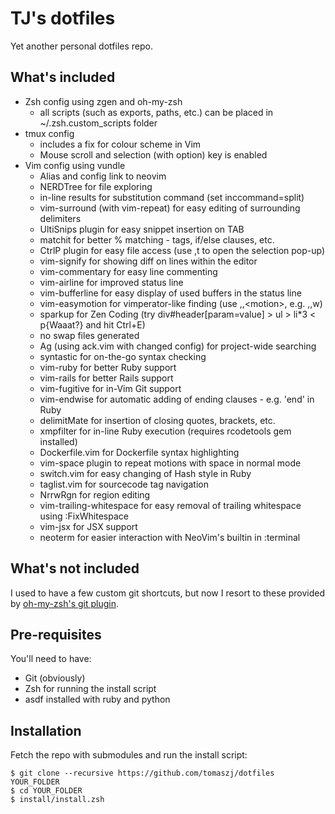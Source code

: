 TJ's dotfiles
=============

Yet another personal dotfiles repo.

## What's included

* Zsh config using zgen and oh-my-zsh
    * all scripts (such as exports, paths, etc.) can be placed in ~/.zsh.custom_scripts folder
* tmux config
    * includes a fix for colour scheme in Vim
    * Mouse scroll and selection (with option) key is enabled
* Vim config using vundle
    * Alias and config link to neovim
    * NERDTree for file exploring
    * in-line results for substitution command (set inccommand=split)
    * vim-surround (with vim-repeat) for easy editing of surrounding delimiters
    * UltiSnips plugin for easy snippet insertion on TAB
    * matchit for better % matching - tags, if/else clauses, etc.
    * CtrlP plugin for easy file access (use ,t to open the selection pop-up)
    * vim-signify for showing diff on lines within the editor
    * vim-commentary for easy line commenting
    * vim-airline for improved status line
    * vim-bufferline for easy display of used buffers in the status line
    * vim-easymotion for vimperator-like finding (use ,,\<motion\>, e.g. ,,w)
    * sparkup for Zen Coding (try div#header[param=value] > ul > li\*3 < p{Waaat?} and hit Ctrl+E)
    * no swap files generated
    * Ag (using ack.vim with changed config) for project-wide searching
    * syntastic for on-the-go syntax checking
    * vim-ruby for better Ruby support
    * vim-rails for better Rails support
    * vim-fugitive for in-Vim Git support
    * vim-endwise for automatic adding of ending clauses - e.g. 'end' in Ruby
    * delimitMate for insertion of closing quotes, brackets, etc.
    * xmpfilter for in-line Ruby execution (requires rcodetools gem installed)
    * Dockerfile.vim for Dockerfile syntax highlighting
    * vim-space plugin to repeat motions with space in normal mode
    * switch.vim for easy changing of Hash style in Ruby
    * taglist.vim for sourcecode tag navigation
    * NrrwRgn for region editing
    * vim-trailing-whitespace for easy removal of trailing whitespace using :FixWhitespace
    * vim-jsx for JSX support
    * neoterm for easier interaction with NeoVim's builtin in :terminal

## What's not included

I used to have a few custom git shortcuts, but now I resort to these provided by [oh-my-zsh's git plugin](https://github.com/robbyrussell/oh-my-zsh/wiki/Plugin:git).

## Pre-requisites

You'll need to have:

* Git (obviously)
* Zsh for running the install script
* asdf installed with ruby and python

## Installation

Fetch the repo with submodules and run the install script:

    $ git clone --recursive https://github.com/tomaszj/dotfiles YOUR_FOLDER
    $ cd YOUR_FOLDER
    $ install/install.zsh

